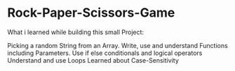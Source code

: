 # Rock-Paper-Scissors-Game

What i learned while building this small Project:

Picking a random String from an Array.
Write, use and understand Functions including Parameters.
Use if else conditionals and logical operators
Understand and use Loops 
Learned about Case-Sensitivity

